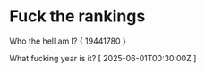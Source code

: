 # Fuck the rankings

Who the hell am I?
{ 19441780 }

What fucking year is it?
[ 2025-06-01T00:30:00Z ]
